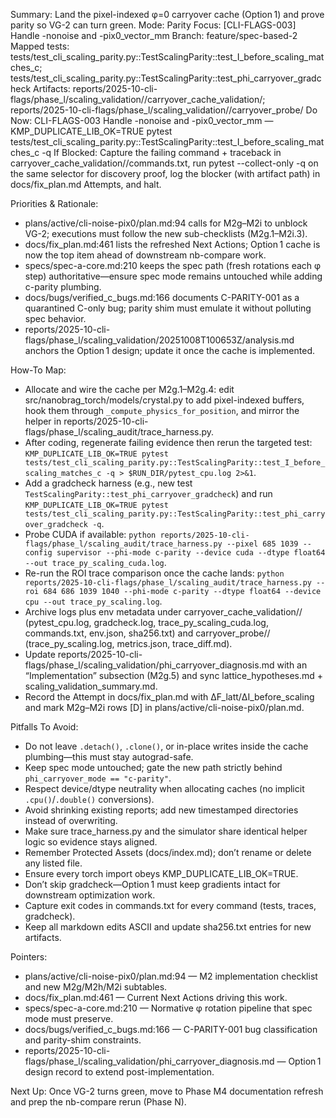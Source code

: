 Summary: Land the pixel-indexed φ=0 carryover cache (Option 1) and prove parity so VG-2 can turn green.
Mode: Parity
Focus: [CLI-FLAGS-003] Handle -nonoise and -pix0_vector_mm
Branch: feature/spec-based-2
Mapped tests: tests/test_cli_scaling_parity.py::TestScalingParity::test_I_before_scaling_matches_c; tests/test_cli_scaling_parity.py::TestScalingParity::test_phi_carryover_gradcheck
Artifacts: reports/2025-10-cli-flags/phase_l/scaling_validation/<ts>/carryover_cache_validation/; reports/2025-10-cli-flags/phase_l/scaling_validation/<ts>/carryover_probe/
Do Now: CLI-FLAGS-003 Handle -nonoise and -pix0_vector_mm — KMP_DUPLICATE_LIB_OK=TRUE pytest tests/test_cli_scaling_parity.py::TestScalingParity::test_I_before_scaling_matches_c -q
If Blocked: Capture the failing command + traceback in carryover_cache_validation/<ts>/commands.txt, run pytest --collect-only -q on the same selector for discovery proof, log the blocker (with artifact path) in docs/fix_plan.md Attempts, and halt.

Priorities & Rationale:
- plans/active/cli-noise-pix0/plan.md:94 calls for M2g–M2i to unblock VG-2; executions must follow the new sub-checklists (M2g.1–M2i.3).
- docs/fix_plan.md:461 lists the refreshed Next Actions; Option 1 cache is now the top item ahead of downstream nb-compare work.
- specs/spec-a-core.md:210 keeps the spec path (fresh rotations each φ step) authoritative—ensure spec mode remains untouched while adding c-parity plumbing.
- docs/bugs/verified_c_bugs.md:166 documents C-PARITY-001 as a quarantined C-only bug; parity shim must emulate it without polluting spec behavior.
- reports/2025-10-cli-flags/phase_l/scaling_validation/20251008T100653Z/analysis.md anchors the Option 1 design; update it once the cache is implemented.

How-To Map:
- Allocate and wire the cache per M2g.1–M2g.4: edit src/nanobrag_torch/models/crystal.py to add pixel-indexed buffers, hook them through `_compute_physics_for_position`, and mirror the helper in reports/2025-10-cli-flags/phase_l/scaling_audit/trace_harness.py.
- After coding, regenerate failing evidence then rerun the targeted test: `KMP_DUPLICATE_LIB_OK=TRUE pytest tests/test_cli_scaling_parity.py::TestScalingParity::test_I_before_scaling_matches_c -q > $RUN_DIR/pytest_cpu.log 2>&1`.
- Add a gradcheck harness (e.g., new test `TestScalingParity::test_phi_carryover_gradcheck`) and run `KMP_DUPLICATE_LIB_OK=TRUE pytest tests/test_cli_scaling_parity.py::TestScalingParity::test_phi_carryover_gradcheck -q`.
- Probe CUDA if available: `python reports/2025-10-cli-flags/phase_l/scaling_audit/trace_harness.py --pixel 685 1039 --config supervisor --phi-mode c-parity --device cuda --dtype float64 --out trace_py_scaling_cuda.log`.
- Re-run the ROI trace comparison once the cache lands: `python reports/2025-10-cli-flags/phase_l/scaling_audit/trace_harness.py --roi 684 686 1039 1040 --phi-mode c-parity --dtype float64 --device cpu --out trace_py_scaling.log`.
- Archive logs plus env metadata under carryover_cache_validation/<ts>/ (pytest_cpu.log, gradcheck.log, trace_py_scaling_cuda.log, commands.txt, env.json, sha256.txt) and carryover_probe/<ts>/ (trace_py_scaling.log, metrics.json, trace_diff.md).
- Update reports/2025-10-cli-flags/phase_l/scaling_validation/phi_carryover_diagnosis.md with an “Implementation” subsection (M2g.5) and sync lattice_hypotheses.md + scaling_validation_summary.md.
- Record the Attempt in docs/fix_plan.md with ΔF_latt/ΔI_before_scaling and mark M2g–M2i rows [D] in plans/active/cli-noise-pix0/plan.md.

Pitfalls To Avoid:
- Do not leave `.detach()`, `.clone()`, or in-place writes inside the cache plumbing—this must stay autograd-safe.
- Keep spec mode untouched; gate the new path strictly behind `phi_carryover_mode == "c-parity"`.
- Respect device/dtype neutrality when allocating caches (no implicit `.cpu()`/`.double()` conversions).
- Avoid shrinking existing reports; add new timestamped directories instead of overwriting.
- Make sure trace_harness.py and the simulator share identical helper logic so evidence stays aligned.
- Remember Protected Assets (docs/index.md); don’t rename or delete any listed file.
- Ensure every torch import obeys KMP_DUPLICATE_LIB_OK=TRUE.
- Don’t skip gradcheck—Option 1 must keep gradients intact for downstream optimization work.
- Capture exit codes in commands.txt for every command (tests, traces, gradcheck).
- Keep all markdown edits ASCII and update sha256.txt entries for new artifacts.

Pointers:
- plans/active/cli-noise-pix0/plan.md:94 — M2 implementation checklist and new M2g/M2h/M2i subtables.
- docs/fix_plan.md:461 — Current Next Actions driving this work.
- specs/spec-a-core.md:210 — Normative φ rotation pipeline that spec mode must preserve.
- docs/bugs/verified_c_bugs.md:166 — C-PARITY-001 bug classification and parity-shim constraints.
- reports/2025-10-cli-flags/phase_l/scaling_validation/phi_carryover_diagnosis.md — Option 1 design record to extend post-implementation.

Next Up: Once VG-2 turns green, move to Phase M4 documentation refresh and prep the nb-compare rerun (Phase N).
